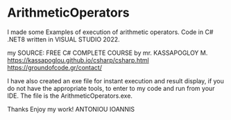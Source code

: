 # ArithmeticOperators
I made some Examples of execution of arithmetic operators.
Code in C#  .NET8  written in VISUAL STUDIO 2022.

my SOURCE:   FREE C# COMPLETE COURSE  by mr. KASSAPOGLOY M.
https://kassapoglou.github.io/csharp/csharp.html
https://groundofcode.gr/contact/

I have also created an exe  file for  instant execution and result display, if you do not have the appropriate tools, to enter to my code and run from your IDE.
The file is the ArithmeticOperators.exe.

Thanks
Enjoy my work!
  ANTONIOU IOANNIS
